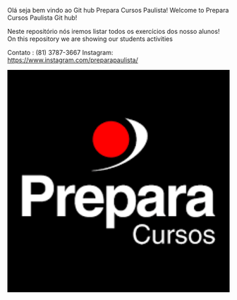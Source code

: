 Olá seja bem vindo ao Git hub Prepara Cursos Paulista!
Welcome to Prepara Cursos Paulista Git hub!

Neste repositório nós iremos listar todos os exercícios dos nosso alunos!
On this repository we are showing our students activities

Contato : (81) 3787-3667
Instagram: https://www.instagram.com/preparapaulista/

<img text-align="midle" width="1000" hight="300" src="prepara cursos img.png" />
